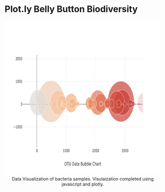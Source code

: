 # Plot.ly Belly Button Biodiversity

<p align="center">
  <img width="800" height="500" src="https://github.com/narayanan-nithya/Belly-Button-Biodiversity-Visualization/blob/master/newplot.png"> Data Visualization of bacteria samples. Visulaization completed using javascript and plotly. 
</p>
